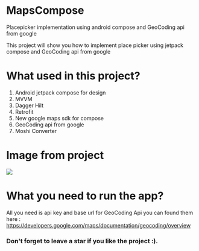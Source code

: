 # MapsCompose
Placepicker implementation using android compose and GeoCoding api from google

This project will show you how to implement place picker using jetpack compose and GeoCoding api from google

# What used in this project?
1.  Android jetpack compose for design
2. MVVM
3. Dagger Hilt
4. Retrofit
5. New google maps sdk for compose
6. GeoCoding api from google
7. Moshi Converter

# Image from project
[![](https://s7.gifyu.com/images/Screen-Shot-2022-03-02-at-2.11.54-PM.png)]()

# What you need to run the app?
All you need is api key and base url for GeoCoding Api
you can found them here : https://developers.google.com/maps/documentation/geocoding/overview

### Don't forget to leave a star if you like the project :).
